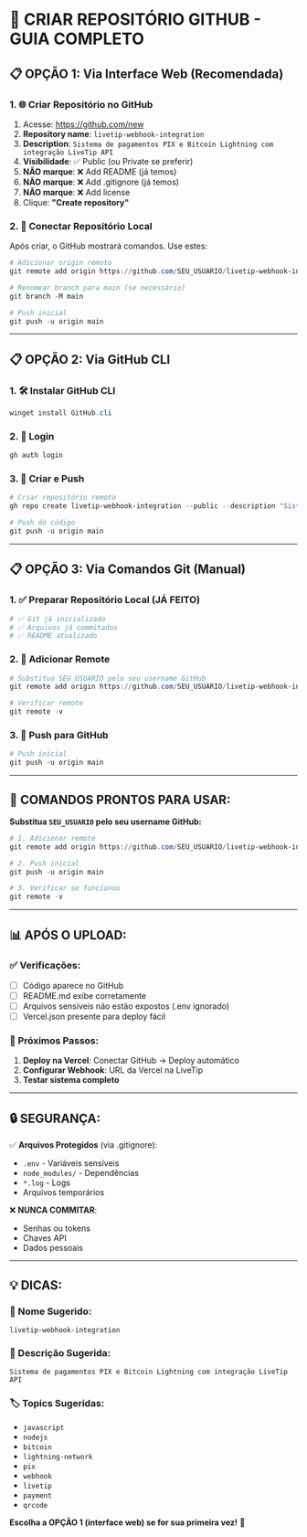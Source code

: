 # 🚀 CRIAR REPOSITÓRIO GITHUB - GUIA COMPLETO

## 📋 OPÇÃO 1: Via Interface Web (Recomendada)

### 1. 🌐 Criar Repositório no GitHub
1. Acesse: https://github.com/new
2. **Repository name**: `livetip-webhook-integration`
3. **Description**: `Sistema de pagamentos PIX e Bitcoin Lightning com integração LiveTip API`
4. **Visibilidade**: ✅ Public (ou Private se preferir)
5. **NÃO marque**: ❌ Add README (já temos)
6. **NÃO marque**: ❌ Add .gitignore (já temos)
7. **NÃO marque**: ❌ Add license
8. Clique: **"Create repository"**

### 2. 🔗 Conectar Repositório Local
Após criar, o GitHub mostrará comandos. Use estes:

```powershell
# Adicionar origin remoto
git remote add origin https://github.com/SEU_USUARIO/livetip-webhook-integration.git

# Renomear branch para main (se necessário)
git branch -M main

# Push inicial
git push -u origin main
```

---

## 📋 OPÇÃO 2: Via GitHub CLI

### 1. 🛠️ Instalar GitHub CLI
```powershell
winget install GitHub.cli
```

### 2. 🔐 Login
```powershell
gh auth login
```

### 3. 🚀 Criar e Push
```powershell
# Criar repositório remoto
gh repo create livetip-webhook-integration --public --description "Sistema de pagamentos PIX e Bitcoin Lightning com integração LiveTip API"

# Push do código
git push -u origin main
```

---

## 📋 OPÇÃO 3: Via Comandos Git (Manual)

### 1. ✅ Preparar Repositório Local (JÁ FEITO)
```powershell
# ✅ Git já inicializado
# ✅ Arquivos já commitados  
# ✅ README atualizado
```

### 2. 🔗 Adicionar Remote
```powershell
# Substitua SEU_USUARIO pelo seu username GitHub
git remote add origin https://github.com/SEU_USUARIO/livetip-webhook-integration.git

# Verificar remote
git remote -v
```

### 3. 🚀 Push para GitHub
```powershell
# Push inicial
git push -u origin main
```

---

## 🎯 COMANDOS PRONTOS PARA USAR:

**Substitua `SEU_USUARIO` pelo seu username GitHub:**

```powershell
# 1. Adicionar remote
git remote add origin https://github.com/SEU_USUARIO/livetip-webhook-integration.git

# 2. Push inicial  
git push -u origin main

# 3. Verificar se funcionou
git remote -v
```

---

## 📊 APÓS O UPLOAD:

### ✅ Verificações:
- [ ] Código aparece no GitHub
- [ ] README.md exibe corretamente
- [ ] Arquivos sensíveis não estão expostos (.env ignorado)
- [ ] Vercel.json presente para deploy fácil

### 🚀 Próximos Passos:
1. **Deploy na Vercel**: Conectar GitHub → Deploy automático
2. **Configurar Webhook**: URL da Vercel na LiveTip
3. **Testar sistema completo**

---

## 🔒 SEGURANÇA:

✅ **Arquivos Protegidos** (via .gitignore):
- `.env` - Variáveis sensíveis
- `node_modules/` - Dependências
- `*.log` - Logs
- Arquivos temporários

❌ **NUNCA COMMITAR**:
- Senhas ou tokens
- Chaves API
- Dados pessoais

---

## 💡 DICAS:

### 📝 Nome Sugerido:
`livetip-webhook-integration`

### 📄 Descrição Sugerida:
`Sistema de pagamentos PIX e Bitcoin Lightning com integração LiveTip API`

### 🏷️ Topics Sugeridas:
- `javascript`
- `nodejs`
- `bitcoin`
- `lightning-network`
- `pix`
- `webhook`
- `livetip`
- `payment`
- `qrcode`

**Escolha a OPÇÃO 1 (interface web) se for sua primeira vez!** 🎯
